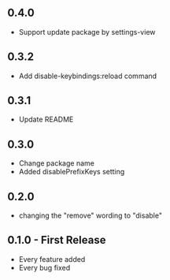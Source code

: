 ## 0.4.0
* Support update package by settings-view

## 0.3.2
* Add disable-keybindings:reload command

## 0.3.1
* Update README

## 0.3.0
* Change package name
* Added disablePrefixKeys setting

## 0.2.0
* changing the "remove" wording to "disable"

## 0.1.0 - First Release
* Every feature added
* Every bug fixed
